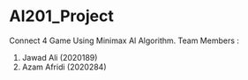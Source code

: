 # AI201_Project
Connect 4 Game Using Minimax Al Algorithm.
Team Members :
1) Jawad Ali (2020189)
2) Azam Afridi (2020284)
